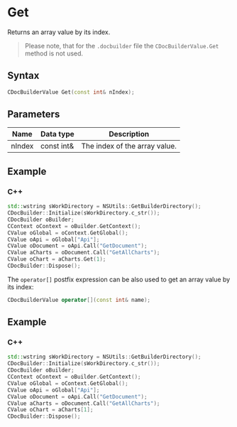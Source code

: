 # Get

Returns an array value by its index.

> Please note, that for the `.docbuilder` file the `CDocBuilderValue.Get` method is not used.

## Syntax

```cpp
CDocBuilderValue Get(const int& nIndex);
```

## Parameters

| **Name** | **Data type** | **Description**               |
| -------- | ------------- | ----------------------------- |
| nIndex   | const int&    | The index of the array value. |

## Example

### C++

```cpp
std::wstring sWorkDirectory = NSUtils::GetBuilderDirectory();
CDocBuilder::Initialize(sWorkDirectory.c_str());
CDocBuilder oBuilder;
CContext oContext = oBuilder.GetContext();
CValue oGlobal = oContext.GetGlobal();
CValue oApi = oGlobal["Api"];
CValue oDocument = oApi.Call("GetDocument");
CValue aCharts = oDocument.Call("GetAllCharts");
CValue oChart = aCharts.Get(1);
CDocBuilder::Dispose();
```

The `operator[]` postfix expression can be also used to get an array value by its index:

```cpp
CDocBuilderValue operator[](const int& name);
```

## Example

### C++

```cpp
std::wstring sWorkDirectory = NSUtils::GetBuilderDirectory();
CDocBuilder::Initialize(sWorkDirectory.c_str());
CDocBuilder oBuilder;
CContext oContext = oBuilder.GetContext();
CValue oGlobal = oContext.GetGlobal();
CValue oApi = oGlobal["Api"];
CValue oDocument = oApi.Call("GetDocument");
CValue aCharts = oDocument.Call("GetAllCharts");
CValue oChart = aCharts[1];
CDocBuilder::Dispose();
```
